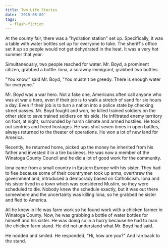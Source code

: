 ```yaml
---
title: Two Life Stories
date: '2015-08-09'
tags:
  - flash-fiction
---
```


At the county fair, there was a "hydration station" set up. Specifically, it was
a table with water bottles set up for everyone to take. The sheriff's office set
it up so people would not get dehydrated in the heat. It was a very hot summer
that year.

<!-- truncate -->

Simultaneously, two people reached for water. Mr. Boyd, a prominent citizen,
grabbed a bottle. Iona, a scrawny immigrant, grabbed two bottles.

"You know," said Mr. Boyd, "You mustn't be greedy. There is enough water for
everyone."

Mr. Boyd was a war hero. Not a fake one, Americans often call anyone who was at
war a hero, even if their job is to walk a stretch of sand for six hours a day.
Even if their job is to turn a nation into a police state by checking street
passes. Mr. Boyd fought and won, he killed trained soldiers on the other side to
save trained soldiers on his side. He infiltrated enemy territory on foot, at
night, surrounded by harsh climate and armed hostiles. He took out sentries and
freed hostages. He was shot seven times in open battles, always returned to the
theater of operations. He won a lot of new land for America.

Recently, he returned home, picked up the money he inherited from his father and
invested it in a tire business. He was now a member of the Winatoga County
Council and he did a lot of good work for the community.

Iona came from a small country in Eastern Europe with his sister. They had to
flee because some of their countrymen took up arms, overthrew the government
and, introduced a democracy based on Catholicism. Iona and his sister lived in a
town which was considered Muslim, so they were scheduled to die. Nobody knew the
schedule exactly, but it was out there somewhere and the uncertainty was killing
Iona, so he grabbed he sister and fled to America.

All he knew in life was farm work so he found work with a chicken farmer in
Winatoga County. Now, he was grabbing a bottle of water bottles for himself and
his sister. He was doing so in a hurry because he had to man the chicken farm
stand. He did not understand what Mr. Boyd had said.

He nodded and smiled. He responded, "Hi, how are you?" And ran back to the
stand.
